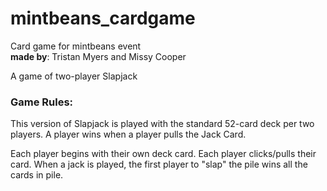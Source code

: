 # mintbeans_cardgame
Card game for mintbeans event <br>
**made by**: Tristan Myers and Missy Cooper

A game of two-player Slapjack

### Game Rules: <br>
This version of Slapjack is played with the standard 52-card deck per two players. A player wins when a player pulls the Jack Card.

Each player begins with their own deck card. Each player clicks/pulls their card. When a jack is played, the first player to "slap" the pile wins all the cards in pile.

